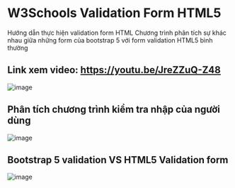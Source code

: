 # W3Schools Validation Form HTML5
Hướng dẫn thực hiện validation form HTML
Chương trình phân tích sự khác nhau giữa những form của bootstrap 5 với form validation HTML5 bình thường
## Link xem video: https://youtu.be/JreZZuQ-Z48
![image](https://github.com/SokKimThanh/W3SchoolsValidationFormHTML/assets/20368186/8b26bd74-f249-4bd0-bbb5-35bd4dd60c93)
## Phân tích chương trình kiểm tra nhập của người dùng
![image](https://github.com/SokKimThanh/W3SchoolsValidationFormHTML/assets/20368186/0afae22a-993b-4e04-a699-6eb193392191)
## Bootstrap 5 validation VS HTML5 Validation form 
![image](https://github.com/SokKimThanh/W3SchoolsValidationFormHTML/assets/20368186/10acba16-3a2e-4161-8ae9-26ba223a017e)





